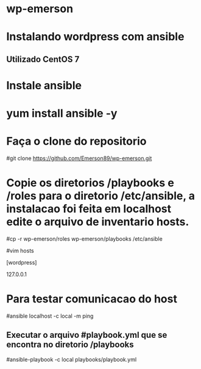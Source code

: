 # wp-emerson

# Instalando wordpress com ansible

## Utilizado CentOS 7 ##

# Instale ansible 

# yum install ansible -y

# Faça o clone do repositorio

#git clone https://github.com/Emerson89/wp-emerson.git

# Copie os diretorios /playbooks e /roles para o diretorio /etc/ansible, a instalacao foi feita em localhost edite o arquivo de inventario hosts. 

#cp -r wp-emerson/roles wp-emerson/playbooks /etc/ansible

#vim hosts

[wordpress]

127.0.0.1

# Para testar comunicacao do host

#ansible localhost -c local -m ping

## Executar o arquivo #playbook.yml que se encontra no diretorio /playbooks

#ansible-playbook -c local playbooks/playbook.yml
